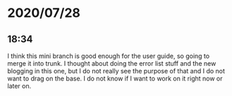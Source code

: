 # 2020/07/28

## 18:34

I think this mini branch is good enough for the user guide, so going to
merge it into trunk. I thought about doing the error list stuff and the new
blogging in this one, but I do not really see the purpose of that and I do
not want to drag on the base. I do not know if I want to work on it right now
or later on.